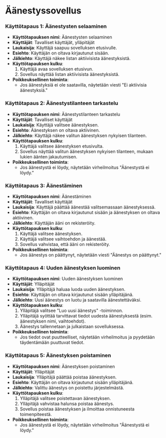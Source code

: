 ﻿

# Äänestyssovellus

### Käyttötapaus 1: Äänestysten selaaminen

-   **Käyttötapauksen nimi**: Äänestysten selaaminen
-   **Käyttäjät**: Tavalliset käyttäjät, ylläpitäjät
-   **Laukaisija**: Käyttäjä saapuu sovelluksen etusivulle.
-   **Esiehto**: Käyttäjän on oltava kirjautunut sisään.
-   **Jälkiehto**: Käyttäjä näkee listan aktiivisista äänestyksistä.
-   **Käyttötapauksen kulku**:
    1.  Käyttäjä avaa sovelluksen etusivun.
    2.  Sovellus näyttää listan aktiivisista äänestyksistä.
-   **Poikkeuksellinen toiminta**:
    -   Jos äänestyksiä ei ole saatavilla, näytetään viesti "Ei aktiivisia äänestyksiä."

### Käyttötapaus 2: Äänestystilanteen tarkastelu

-   **Käyttötapauksen nimi**: Äänestystilanteen tarkastelu
-   **Käyttäjät**: Tavalliset käyttäjät
-   **Laukaisija**: Käyttäjä valitsee äänestyksen.
-   **Esiehto**: Äänestyksen on oltava aktiivinen.
-   **Jälkiehto**: Käyttäjä näkee valitun äänestyksen nykyisen tilanteen.
-   **Käyttötapauksen kulku**:
    1.  Käyttäjä valitsee äänestyksen etusivulta.
    2.  Sovellus näyttää valitun äänestyksen nykyisen tilanteen, mukaan lukien äänten jakautumisen.
-   **Poikkeuksellinen toiminta**:
    -   Jos äänestystä ei löydy, näytetään virheilmoitus "Äänestystä ei löydy."

### Käyttötapaus 3: Äänestäminen

-   **Käyttötapauksen nimi**: Äänestäminen
-   **Käyttäjät**: Tavalliset käyttäjät
-   **Laukaisija**: Käyttäjä päättää äänestää valitsemassaan äänestyksessä.
-   **Esiehto**: Käyttäjän on oltava kirjautunut sisään ja äänestyksen on oltava aktiivinen.
-   **Jälkiehto**: Käyttäjän ääni on rekisteröity.
-   **Käyttötapauksen kulku**:
    1.  Käyttäjä valitsee äänestyksen.
    2.  Käyttäjä valitsee vaihtoehdon ja äänestää.
    3.  Sovellus vahvistaa, että ääni on rekisteröity.
-   **Poikkeuksellinen toiminta**:
    -   Jos äänestys on päättynyt, näytetään viesti "Äänestys on päättynyt."

### Käyttötapaus 4: Uuden äänestyksen luominen

-   **Käyttötapauksen nimi**: Uuden äänestyksen luominen
-   **Käyttäjät**: Ylläpitäjät
-   **Laukaisija**: Ylläpitäjä haluaa luoda uuden äänestyksen.
-   **Esiehto**: Käyttäjän on oltava kirjautunut sisään ylläpitäjänä.
-   **Jälkiehto**: Uusi äänestys on luotu ja saatavilla äänestettäväksi.
-   **Käyttötapauksen kulku**:
    1.  Ylläpitäjä valitsee "Luo uusi äänestys" -toiminnon.
    2.  Ylläpitäjä syöttää tarvittavat tiedot uudesta äänestyksestä (esim. äänestyksen nimi, vaihtoehdot).
    3.  Äänestys tallennetaan ja julkaistaan sovelluksessa.
-   **Poikkeuksellinen toiminta**:
    -   Jos tiedot ovat puutteelliset, näytetään virheilmoitus ja pyydetään täydentämään puuttuvat tiedot.

### Käyttötapaus 5: Äänestyksen poistaminen

-   **Käyttötapauksen nimi**: Äänestyksen poistaminen
-   **Käyttäjät**: Ylläpitäjät
-   **Laukaisija**: Ylläpitäjä päättää poistaa äänestyksen.
-   **Esiehto**: Käyttäjän on oltava kirjautunut sisään ylläpitäjänä.
-   **Jälkiehto**: Valittu äänestys on poistettu järjestelmästä.
-   **Käyttötapauksen kulku**:
    1.  Ylläpitäjä valitsee poistettavan äänestyksen.
    2.  Ylläpitäjä vahvistaa halunsa poistaa äänestys.
    3.  Sovellus poistaa äänestyksen ja ilmoittaa onnistuneesta toimenpiteestä.
-   **Poikkeuksellinen toiminta**:
    -   Jos äänestystä ei löydy, näytetään virheilmoitus "Äänestystä ei löydy."
